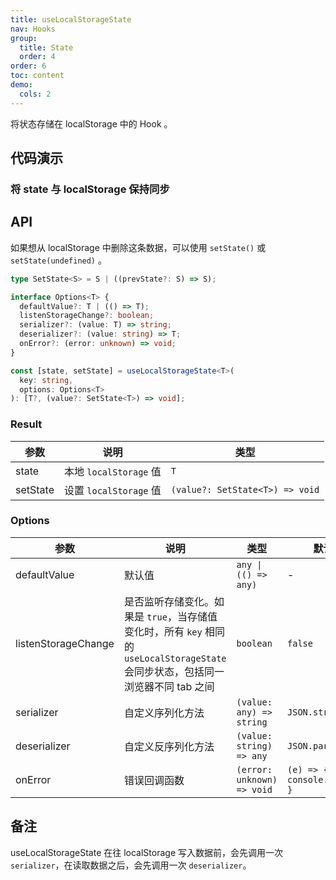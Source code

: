 ```yaml
---
title: useLocalStorageState
nav: Hooks
group:
  title: State
  order: 4
order: 6
toc: content
demo:
  cols: 2
---
```


将状态存储在 localStorage 中的 Hook 。

## 代码演示

<code src="./demo/demo1.tsx"></code>
<code src="./demo/demo2.tsx"></code>
<code src="./demo/demo3.tsx"></code>

### 将 state 与 localStorage 保持同步

<code src="./demo/demo4.tsx"></code>

## API

如果想从 localStorage 中删除这条数据，可以使用 `setState()` 或 `setState(undefined)` 。

```typescript
type SetState<S> = S | ((prevState?: S) => S);

interface Options<T> {
  defaultValue?: T | (() => T);
  listenStorageChange?: boolean;
  serializer?: (value: T) => string;
  deserializer?: (value: string) => T;
  onError?: (error: unknown) => void;
}

const [state, setState] = useLocalStorageState<T>(
  key: string,
  options: Options<T>
): [T?, (value?: SetState<T>) => void];
```

### Result

| 参数     | 说明                   | 类型                            |
| -------- | ---------------------- | ------------------------------- |
| state    | 本地 `localStorage` 值 | `T`                             |
| setState | 设置 `localStorage` 值 | `(value?: SetState<T>) => void` |

### Options

| 参数                | 说明                                                                                                                              | 类型                       | 默认值                        |
| ------------------- | --------------------------------------------------------------------------------------------------------------------------------- | -------------------------- | ----------------------------- |
| defaultValue        | 默认值                                                                                                                            | `any \| (() => any)`       | -                             |
| listenStorageChange | 是否监听存储变化。如果是 `true`，当存储值变化时，所有 `key` 相同的 `useLocalStorageState` 会同步状态，包括同一浏览器不同 tab 之间 | `boolean`                  | `false`                       |
| serializer          | 自定义序列化方法                                                                                                                  | `(value: any) => string`   | `JSON.stringify`              |
| deserializer        | 自定义反序列化方法                                                                                                                | `(value: string) => any`   | `JSON.parse`                  |
| onError             | 错误回调函数                                                                                                                      | `(error: unknown) => void` | `(e) => { console.error(e) }` |

## 备注

useLocalStorageState 在往 localStorage 写入数据前，会先调用一次 `serializer`，在读取数据之后，会先调用一次 `deserializer`。
